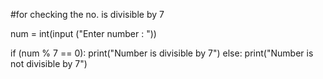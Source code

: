 #for checking the no. is divisible by 7


num = int(input ("Enter number : "))


if (num % 7 == 0):
    print("Number is divisible by 7")
else:
    print("Number is not divisible by 7")
    
